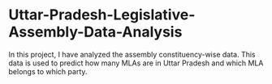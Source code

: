 # Uttar-Pradesh-Legislative-Assembly-Data-Analysis
In this project, I have analyzed the assembly constituency-wise data. This data is used to predict how many MLAs are in Uttar Pradesh and which MLA belongs to which party.
